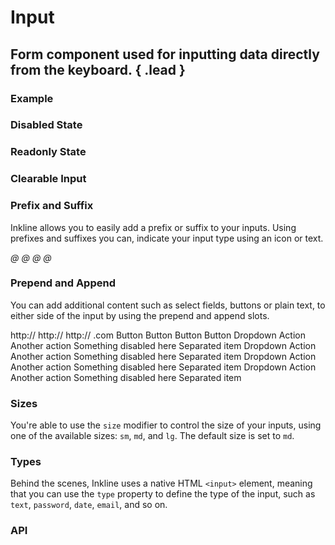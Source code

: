 # Input
## Form component used for inputting data directly from the keyboard. { .lead }

### Example

<i-code-preview title="Input">

<i-input v-model="inputValue" placeholder="Type something.." />

<template slot="html">

~~~html
<i-input v-model="value" placeholder="Type something.." />
~~~

</template>
<template slot="js">

~~~js
export default {
  data () {
    return {
      value: ''
    };
  }
}
~~~

</template>
<template slot="output">

Value: <code>{{inputValue}}</code>

</template>
</i-code-preview>

### Disabled State


<i-code-preview title="Disabled Input">

<i-input v-model="disabledInputValue" placeholder="Type something.." disabled />

<template slot="html">

~~~html
<i-input v-model="value" placeholder="Type something.." disabled />
~~~

</template>
<template slot="js">

~~~js
export default {
  data () {
    return {
      value: ''
    };
  }
}
~~~

</template>
</i-code-preview>

### Readonly State

<i-code-preview title="Readonly Input">

<i-input v-model="readonlyInputValue" placeholder="Type something.." readonly />

<template slot="html">

~~~html
<i-input v-model="value" placeholder="Type something.." readonly />
~~~

</template>
<template slot="js">

~~~js
export default {
  data () {
    return {
      value: ''
    };
  }
}
~~~

</template>
</i-code-preview>

### Clearable Input

<i-code-preview title="Input">

<i-input v-model="clearableInputValue" placeholder="Type something.." clearable />

<template slot="html">

~~~html
<i-input v-model="value" placeholder="Type something.." clearable />
~~~

</template>
<template slot="js">

~~~js
export default {
  data () {
    return {
      value: ''
    };
  }
}
~~~

</template>
</i-code-preview>

### Prefix and Suffix
Inkline allows you to easily add a prefix or suffix to your inputs. Using prefixes and suffixes you can, indicate 
your input type using an icon or text. 


<i-code-preview title="Input">

<i-input v-model="prefixInputValue" placeholder="Type something.." class="_margin-bottom-1">
    <i slot="prefix">@</i>
</i-input>

<i-input v-model="suffixInputValue" placeholder="Type something.." class="_margin-bottom-1">
    <i slot="suffix">@</i>
</i-input>

<i-input v-model="prefixSuffixInputValue" placeholder="Type something..">
    <i slot="prefix">@</i>
    <i slot="suffix">@</i>
</i-input>

<template slot="html">

~~~html
<i-input v-model="value" placeholder="Type something..">
    <i slot="prefix">@</i>
</i-input>
~~~
~~~html
<i-input v-model="value" placeholder="Type something..">
    <i slot="suffix">@</i>
</i-input>
~~~
~~~html
<i-input v-model="value" placeholder="Type something..">
    <i slot="prefix">@</i>
    <i slot="suffix">@</i>
</i-input>
~~~

</template>
<template slot="js">

~~~js
export default {
  data () {
    return {
      value: ''
    };
  }
}
~~~

</template>
</i-code-preview>

### Prepend and Append
You can add additional content such as select fields, buttons or plain text, to either side of the input by using the prepend and append slots.


<i-code-preview title="Input Text Prepend and Append">

<i-input v-model="prependInputValue" placeholder="Type something.." class="_margin-bottom-1">
    <span slot="prepend">http://</span>
</i-input>

<i-input v-model="appendInputValue" placeholder="Type something.." class="_margin-bottom-1">
    <span slot="append">http://</span>
</i-input>

<i-input v-model="prependAppendInputValue" placeholder="Type something..">
    <span slot="prepend">http://</span>
    <span slot="append">.com</span>
</i-input>

<template slot="html">

~~~html
<i-input v-model="value" placeholder="Type something..">
    <span slot="prepend">http://</span>
</i-input>
~~~
~~~html
<i-input v-model="value" placeholder="Type something..">
    <span slot="append">.com</span>
</i-input>
~~~
~~~html
<i-input v-model="value" placeholder="Type something..">
    <span slot="prepend">http://</span>
    <span slot="append">.com</span>
</i-input>
~~~

</template>
<template slot="js">

~~~js
export default {
  data () {
    return {
      value: ''
    };
  }
}
~~~

</template>
</i-code-preview>

<i-code-preview title="Input Button Prepend and Append">

<i-input v-model="prependButtonInputValue" placeholder="Type something.." class="_margin-bottom-1">
    <i-button slot="prepend">Button</i-button>
</i-input>

<i-input v-model="appendButtonInputValue" placeholder="Type something.." class="_margin-bottom-1">
    <i-button slot="append">Button</i-button>
</i-input>

<i-input v-model="prependAppendButtonInputValue" placeholder="Type something..">
    <i-button slot="prepend">Button</i-button>
    <i-button slot="append">Button</i-button>
</i-input>

<template slot="html">

~~~html
<i-input v-model="value" placeholder="Type something..">
    <i-button slot="prepend">Button</i-button>
</i-input>
~~~
~~~html
<i-input v-model="value" placeholder="Type something..">
    <i-button slot="append">Button</i-button>
</i-input>
~~~
~~~html
<i-input v-model="value" placeholder="Type something..">
    <i-button slot="prepend">Button</i-button>
    <i-button slot="append">Button</i-button>
</i-input>
~~~

</template>
<template slot="js">

~~~js
export default {
  data () {
    return {
      value: ''
    };
  }
}
~~~

</template>
</i-code-preview>

<i-code-preview title="Input Button Prepend and Append">

<i-input v-model="prependDropdownInputValue" placeholder="Type something.." class="_margin-bottom-1">
    <i-dropdown slot="prepend">
        <i-button>Dropdown</i-button>
        <i-dropdown-menu>
            <i-dropdown-item href>Action</i-dropdown-item>
            <i-dropdown-item href>Another action</i-dropdown-item>
            <i-dropdown-item href disabled>Something disabled here</i-dropdown-item>
            <i-dropdown-divider />
            <i-dropdown-item>Separated item</i-dropdown-item>
        </i-dropdown-menu>
    </i-dropdown>
</i-input>

<i-input v-model="appendDropdownInputValue" placeholder="Type something.." class="_margin-bottom-1">
    <i-dropdown slot="append">
        <i-button>Dropdown</i-button>
        <i-dropdown-menu>
            <i-dropdown-item href>Action</i-dropdown-item>
            <i-dropdown-item href>Another action</i-dropdown-item>
            <i-dropdown-item href disabled>Something disabled here</i-dropdown-item>
            <i-dropdown-divider />
            <i-dropdown-item>Separated item</i-dropdown-item>
        </i-dropdown-menu>
    </i-dropdown>
</i-input>

<i-input v-model="prependAppendDropdownInputValue" placeholder="Type something..">
    <i-dropdown slot="prepend">
        <i-button>Dropdown</i-button>
        <i-dropdown-menu>
            <i-dropdown-item href>Action</i-dropdown-item>
            <i-dropdown-item href>Another action</i-dropdown-item>
            <i-dropdown-item href disabled>Something disabled here</i-dropdown-item>
            <i-dropdown-divider />
            <i-dropdown-item>Separated item</i-dropdown-item>
        </i-dropdown-menu>
    </i-dropdown>
    <i-dropdown slot="append">
        <i-button>Dropdown</i-button>
        <i-dropdown-menu>
            <i-dropdown-item href>Action</i-dropdown-item>
            <i-dropdown-item href>Another action</i-dropdown-item>
            <i-dropdown-item href disabled>Something disabled here</i-dropdown-item>
            <i-dropdown-divider />
            <i-dropdown-item>Separated item</i-dropdown-item>
        </i-dropdown-menu>
    </i-dropdown>
</i-input>

<template slot="html">

~~~html
<i-input v-model="value" placeholder="Type something..">
    <i-dropdown slot="prepend">
        <i-button>Dropdown</i-button>
        <i-dropdown-menu>
            <i-dropdown-item href>Action</i-dropdown-item>
            <i-dropdown-item href>Another action</i-dropdown-item>
            <i-dropdown-item href disabled>Something disabled here</i-dropdown-item>
            <i-dropdown-divider />
            <i-dropdown-item>Separated item</i-dropdown-item>
        </i-dropdown-menu>
    </i-dropdown>
</i-input>
~~~
~~~html
<i-input v-model="value" placeholder="Type something..">
    <i-dropdown slot="append">
        <i-button>Dropdown</i-button>
        <i-dropdown-menu>
            <i-dropdown-item href>Action</i-dropdown-item>
            <i-dropdown-item href>Another action</i-dropdown-item>
            <i-dropdown-item href disabled>Something disabled here</i-dropdown-item>
            <i-dropdown-divider />
            <i-dropdown-item>Separated item</i-dropdown-item>
        </i-dropdown-menu>
    </i-dropdown>
</i-input>
~~~
~~~html
<i-input v-model="value" placeholder="Type something..">
    <i-dropdown slot="prepend">
        <i-button>Dropdown</i-button>
        <i-dropdown-menu>
            <i-dropdown-item href>Action</i-dropdown-item>
            <i-dropdown-item href>Another action</i-dropdown-item>
            <i-dropdown-item href disabled>Something disabled here</i-dropdown-item>
            <i-dropdown-divider />
            <i-dropdown-item>Separated item</i-dropdown-item>
        </i-dropdown-menu>
    </i-dropdown>
    <i-dropdown slot="append">
        <i-button>Dropdown</i-button>
        <i-dropdown-menu>
            <i-dropdown-item href>Action</i-dropdown-item>
            <i-dropdown-item href>Another action</i-dropdown-item>
            <i-dropdown-item href disabled>Something disabled here</i-dropdown-item>
            <i-dropdown-divider />
            <i-dropdown-item>Separated item</i-dropdown-item>
        </i-dropdown-menu>
    </i-dropdown>
</i-input>
~~~

</template>
<template slot="js">

~~~js
export default {
  data () {
    return {
      value: ''
    };
  }
}
~~~

</template>
</i-code-preview>

### Sizes
You're able to use the `size` modifier to control the size of your inputs, using one of the available sizes: `sm`, `md`, and `lg`. The default size is set to `md`.

<i-code-preview title="Input Sizes">

<div class="_margin-bottom-1">
    <i-input size="sm" v-model="smInputValue" placeholder="Type something small.." />
</div>

<div class="_margin-bottom-1">
    <i-input size="md" v-model="mdInputValue" placeholder="Type something medium.." />
</div>

<div>
    <i-input size="lg" v-model="lgInputValue" placeholder="Type something large.." />
</div>

<template slot="html">

~~~html
<i-input size="sm" v-model="value" placeholder="Type something small.." />
~~~
~~~html
<i-input size="md" v-model="value" placeholder="Type something medium.." />
~~~
~~~html
<i-input size="lg" v-model="value" placeholder="Type something large.." />
~~~

</template>
<template slot="js">

~~~js
export default {
  data () {
    return {
      value: ''
    };
  }
}
~~~

</template>
</i-code-preview>

### Types
Behind the scenes, Inkline uses a native HTML `<input>` element, meaning that you can use the `type` property to define the type of the input, such as `text`, `password`, `date`, `email`, and so on.


<i-code-preview title="Input Type">

<div>
    <i-input type="password" v-model="passwordInputValue" placeholder="Enter your password.." />
</div>

<template slot="html">

~~~html
<i-input type="password" v-model="value" placeholder="Enter your password.." />
~~~

</template>
<template slot="js">

~~~js
export default {
  data () {
    return {
      value: ''
    };
  }
}
~~~

</template>
</i-code-preview>

### API

<i-api-preview title="Input API" markup="i-input" expanded>
    <template slot="props">
        <i-table bordered responsive>
            <thead>
                <tr>
                    <th>Property</th>
                    <th>Description</th>
                    <th>Type</th>
                    <th>Accepted</th>
                    <th>Default</th>
                </tr>
            </thead>
            <tbody>
                <tr>
                    <td>clearable</td>
                    <td>Sets the input as clearable. Clearable inputs have a clear icon when value a is provided.</td>
                    <td><code>Boolean</code></td>
                    <td><code>true</code>, <code>false</code></td>
                    <td><code>false</code></td>
                </tr>
                <tr>
                    <td>disabled</td>
                    <td>Sets the state of the input form component as disabled.</td>
                    <td><code>Boolean</code></td>
                    <td><code>true</code>, <code>false</code></td>
                    <td><code>false</code></td>
                </tr>
                <tr>
                    <td>placeholder</td>
                    <td>Sets the placeholder of the input form component.</td>
                    <td><code>String</code></td>
                    <td></td>
                    <td></td>
                </tr>
                <tr>
                    <td>readonly</td>
                    <td>Sets the state of the input form component as readonly.</td>
                    <td><code>Boolean</code></td>
                    <td><code>true</code>, <code>false</code></td>
                    <td><code>false</code></td>
                </tr>
                <tr>
                    <td>schema</td>
                    <td>Provides a schema binding to the input form component. See the <nuxt-link to="/docs/forms/form-validation">Form Validation</nuxt-link> documentation.</td>
                    <td><code>Object</code></td>
                    <td></td>
                    <td></td>
                </tr>
                <tr>
                    <td>size</td>
                    <td>Sets the size of the input form component.</td>
                    <td><code>String</code></td>
                    <td><code>sm</code>, <code>md</code>, <code>lg</code></td>
                    <td><code>md</code></td>
                </tr>
                <tr>
                    <td>type</td>
                    <td>Sets the type of the input form component.</td>
                    <td><code>String</code></td>
                    <td><code>text</code>, <code>password</code></td>
                    <td><code>text</code></td>
                </tr>
                <tr>
                    <td>value</td>
                    <td>Sets the value of the input form component. To be provided using the <code>v-model</code> directive.</td>
                    <td><code>String</code></td>
                    <td></td>
                    <td></td>
                </tr>
            </tbody>
        </i-table>
    </template>
    <template slot="slots">
        <i-table bordered responsive class="_margin-bottom-0">
            <thead>
                <tr>
                    <th>Name</th>
                    <th>Description</th>
                </tr>
            </thead>
            <tbody>
                <tr>
                    <td>prepend</td>
                    <td>Slot for input prepend content. Prepended content appears before the input inside a button-like container.</td>
                </tr>
                <tr>
                    <td>append</td>
                    <td>Slot for input append content. Appended content appears after the input inside a button-like container.</td>
                </tr>
                <tr>
                    <td>prefix</td>
                    <td>Slot for input prefix content. The prefix content appears inside the input field, on the left side.</td>
                </tr>
                <tr>
                    <td>suffix</td>
                    <td>Slot for input suffix content. The suffix content appears inside the input field, on the right side.</td>
                </tr>
            </tbody>
        </i-table>
    </template>
    <template slot="events">
        <i-table bordered responsive class="_margin-bottom-0">
            <thead>
                <tr>
                    <th>Name</th>
                    <th>Description</th>
                    <th>Prototype</th>
                </tr>
            </thead>
            <tbody>
                <tr>
                    <td>click</td>
                    <td>Emitted when input form component is clicked.</td>
                    <td><code>(event: Event) => {}</code></td>
                </tr>
                <tr>
                    <td>focus</td>
                    <td>Emitted when input form component is focused.</td>
                    <td><code>(event: Event) => {}</code></td>
                </tr>
                <tr>
                    <td>blur</td>
                    <td>Emitted when input form component is blurred.</td>
                    <td><code>(event: Event) => {}</code></td>
                </tr>
                <tr>
                    <td>change</td>
                    <td>Emitted when input form component value changes.</td>
                    <td><code>(value: String) => {}</code></td>
                </tr>
                <tr>
                    <td>input</td>
                    <td>Emitted when input form component value changes.</td>
                    <td><code>(value: String) => {}</code></td>
                </tr>
                <tr>
                    <td>mouseenter</td>
                    <td>Emitted when input form component is hovered.</td>
                    <td><code>(value: String) => {}</code></td>
                </tr>
                <tr>
                    <td>mouseleave</td>
                    <td>Emitted when input form component is not hovered anymore.</td>
                    <td><code>(value: String) => {}</code></td>
                </tr>
            </tbody>
        </i-table>
    </template>
</i-api-preview>
